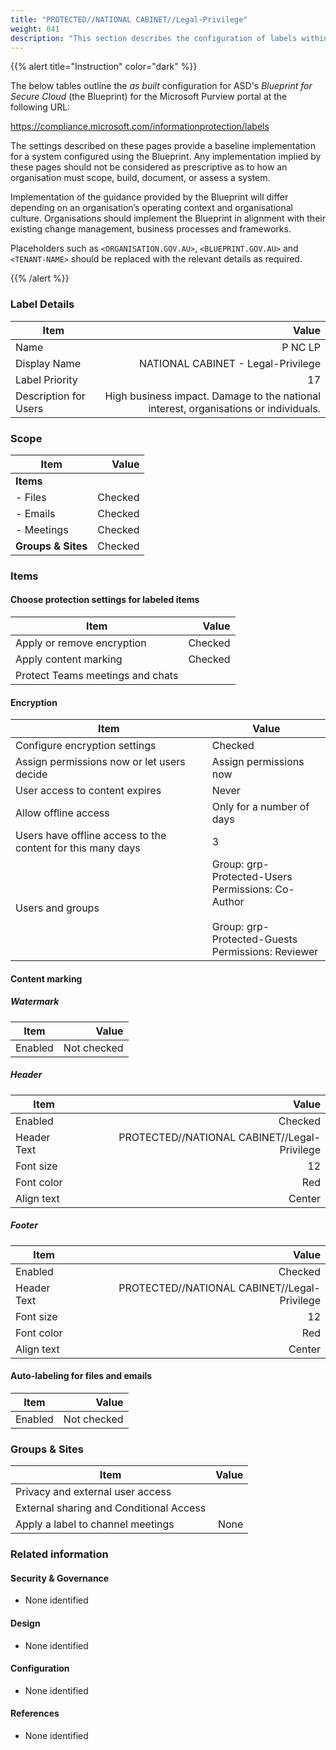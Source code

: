 ```yaml
---
title: "PROTECTED//NATIONAL CABINET//Legal-Privilege"
weight: 041
description: "This section describes the configuration of labels within Microsoft Purview associated with systems built according to guidance in ASD's Blueprint for Secure Cloud."
---
```


{{% alert title="Instruction" color="dark" %}}
 
The below tables outline the *as built* configuration for ASD's *Blueprint for Secure Cloud* (the Blueprint) for the Microsoft Purview portal at the following URL: 
 
https://compliance.microsoft.com/informationprotection/labels
 
The settings described on these pages provide a baseline implementation for a system configured using the Blueprint. Any implementation implied by these pages should not be considered as prescriptive as to how an organisation must scope, build, document, or assess a system.

Implementation of the guidance provided by the Blueprint will differ depending on an organisation’s operating context and organisational culture. Organisations should implement the Blueprint in alignment with their existing change management, business processes and frameworks.

Placeholders such as `<ORGANISATION.GOV.AU>`, `<BLUEPRINT.GOV.AU>` and `<TENANT-NAME>` should be replaced with the relevant details as required.
 
{{% /alert %}}

### Label Details

| Item                  |                                                                                Value |
| --------------------- | -----------------------------------------------------------------------------------: |
| Name                  |                                                                              P NC LP |
| Display Name          |                                                   NATIONAL CABINET - Legal-Privilege |
| Label Priority        |                                                                                   17 |
| Description for Users | High business impact. Damage to the national interest, organisations or individuals. |

### Scope

| Item               |   Value |
| ------------------ | ------: |
| **Items**          |         |
| - Files            | Checked |
| - Emails           | Checked |
| - Meetings         | Checked |
| **Groups & Sites** | Checked |

### Items

#### Choose protection settings for labeled items

| Item                             |   Value |
| -------------------------------- | ------: |
| Apply or remove encryption       | Checked |
| Apply content marking            | Checked |
| Protect Teams meetings and chats |         |

#### Encryption

| Item                                                        | Value                                                                                                            |
| ----------------------------------------------------------- | ---------------------------------------------------------------------------------------------------------------- |
| Configure encryption settings                               | Checked                                                                                                          |
| Assign permissions now or let users decide                  | Assign permissions now                                                                                           |
| User access to content expires                              | Never                                                                                                            |
| Allow offline access                                        | Only for a number of days                                                                                        |
| Users have offline access to the content for this many days | 3                                                                                                                |
| Users and groups                                            | Group: grp-Protected-Users<br>Permissions: Co-Author<br><br>Group: grp-Protected-Guests<br>Permissions: Reviewer |

#### Content marking

##### Watermark

| Item    |       Value |
| ------- | ----------: |
| Enabled | Not checked |

##### Header

| Item        |                                        Value |
| ----------- | -------------------------------------------: |
| Enabled     |                                      Checked |
| Header Text | PROTECTED//NATIONAL CABINET//Legal-Privilege |
| Font size   |                                           12 |
| Font color  |                                          Red |
| Align text  |                                       Center |

##### Footer

| Item        |                                        Value |
| ----------- | -------------------------------------------: |
| Enabled     |                                      Checked |
| Header Text | PROTECTED//NATIONAL CABINET//Legal-Privilege |
| Font size   |                                           12 |
| Font color  |                                          Red |
| Align text  |                                       Center |

#### Auto-labeling for files and emails

| Item    |       Value |
| ------- | ----------: |
| Enabled | Not checked |

### Groups & Sites

| Item                                    | Value |
| --------------------------------------- | ----: |
| Privacy and external user access        |       |
| External sharing and Conditional Access |       |
| Apply a label to channel meetings       |  None |

### Related information

#### Security & Governance

* None identified
  
#### Design

* None identified
  
#### Configuration

* None identified

#### References

* None identified